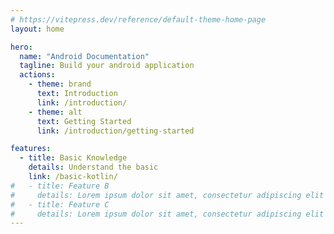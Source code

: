 ```yaml
---
# https://vitepress.dev/reference/default-theme-home-page
layout: home

hero:
  name: "Android Documentation"
  tagline: Build your android application
  actions:
    - theme: brand
      text: Introduction
      link: /introduction/
    - theme: alt
      text: Getting Started
      link: /introduction/getting-started

features:
  - title: Basic Knowledge
    details: Understand the basic
    link: /basic-kotlin/
#   - title: Feature B
#     details: Lorem ipsum dolor sit amet, consectetur adipiscing elit
#   - title: Feature C
#     details: Lorem ipsum dolor sit amet, consectetur adipiscing elit
---
```


<style>
:root {
  --vp-home-hero-name-color: transparent;
  --vp-home-hero-name-background: -webkit-linear-gradient(120deg, #bd34fe 30%, #41d1ff);

  --vp-home-hero-name-background-image: linear-gradient(-45deg, #bd34fe 50%, #47caff 50%);
}
</style>